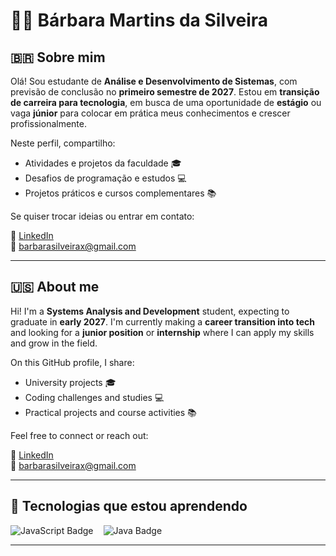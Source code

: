 # 👩‍💻 Bárbara Martins da Silveira

## 🇧🇷 Sobre mim

Olá! Sou estudante de **Análise e Desenvolvimento de Sistemas**, com previsão de conclusão no **primeiro semestre de 2027**. Estou em **transição de carreira para tecnologia**, em busca de uma oportunidade de **estágio** ou vaga **júnior** para colocar em prática meus conhecimentos e crescer profissionalmente.

Neste perfil, compartilho:
- Atividades e projetos da faculdade 🎓
- Desafios de programação e estudos 💻
- Projetos práticos e cursos complementares 📚

Se quiser trocar ideias ou entrar em contato:

🔗 [LinkedIn](https://www.linkedin.com/in/barbaramartinsdasilveira/)  
📧 barbarasilveirax@gmail.com

---

## 🇺🇸 About me

Hi! I'm a **Systems Analysis and Development** student, expecting to graduate in **early 2027**. I'm currently making a **career transition into tech** and looking for a **junior position** or **internship** where I can apply my skills and grow in the field.

On this GitHub profile, I share:
- University projects 🎓  
- Coding challenges and studies 💻  
- Practical projects and course activities 📚

Feel free to connect or reach out:

🔗 [LinkedIn](https://www.linkedin.com/in/barbaramartinsdasilveira/)  
📧 barbarasilveirax@gmail.com

---

## 🚀 Tecnologias que estou aprendendo


<div style="display: flex; gap: 1rem;">
  <img src="https://img.shields.io/badge/JavaScript-F7DF1E?style=for-the-badge&logo=javascript&logoColor=black" alt="JavaScript Badge"/>
  <img src="https://img.shields.io/badge/Java-ED8B00?style=for-the-badge&logo=openjdk&logoColor=white" alt="Java Badge"/>
</div>

---
